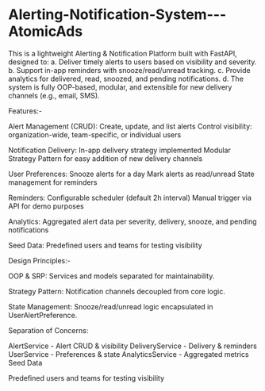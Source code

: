 # Alerting-Notification-System---AtomicAds

This is a lightweight Alerting & Notification Platform built with FastAPI, designed to:
a. Deliver timely alerts to users based on visibility and severity.
b. Support in-app reminders with snooze/read/unread tracking.
c. Provide analytics for delivered, read, snoozed, and pending notifications.
d. The system is fully OOP-based, modular, and extensible for new delivery channels (e.g., email, SMS).

Features:-

Alert Management (CRUD):
 Create, update, and list alerts
 Control visibility: organization-wide, team-specific, or individual users

Notification Delivery:
 In-app delivery strategy implemented
 Modular Strategy Pattern for easy addition of new delivery channels

User Preferences:
 Snooze alerts for a day
 Mark alerts as read/unread
 State management for reminders

Reminders:
 Configurable scheduler (default 2h interval)
 Manual trigger via API for demo purposes

Analytics:
 Aggregated alert data per severity, delivery, snooze, and pending notifications

Seed Data:
 Predefined users and teams for testing visibility

Design Principles:-

 OOP & SRP: Services and models separated for maintainability.

 Strategy Pattern: Notification channels decoupled from core logic.

 State Management: Snooze/read/unread logic encapsulated in UserAlertPreference.

 Separation of Concerns:

  AlertService - Alert CRUD & visibility
  DeliveryService - Delivery & reminders
  UserService - Preferences & state
  AnalyticsService - Aggregated metrics
Seed Data

Predefined users and teams for testing visibility
